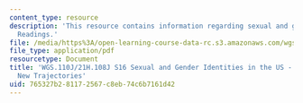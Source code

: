 ```yaml
---
content_type: resource
description: 'This resource contains information regarding sexual and gender identities:
  Readings.'
file: /media/https%3A/open-learning-course-data-rc.s3.amazonaws.com/wgs-110j-sexual-and-gender-identities-spring-2016/765327b281172567c8eb74c6b7161d42_MITWGS_110JS16_NewTrajectr.pdf
file_type: application/pdf
resourcetype: Document
title: 'WGS.110J/21H.108J S16 Sexual and Gender Identities in the US - Reading Guides:
  New Trajectories'
uid: 765327b2-8117-2567-c8eb-74c6b7161d42
---
```

